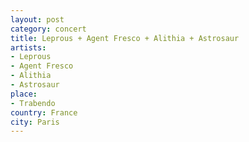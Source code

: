 ```yaml
---
layout: post
category: concert
title: Leprous + Agent Fresco + Alithia + Astrosaur
artists: 
- Leprous
- Agent Fresco
- Alithia
- Astrosaur
place: 
- Trabendo
country: France
city: Paris
---
```


